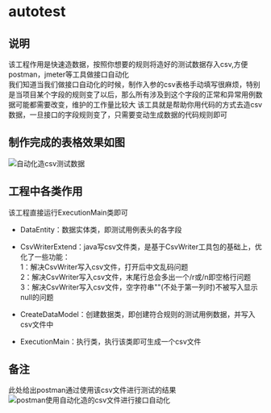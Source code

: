# autotest
## 说明

该工程作用是快速造数据，按照你想要的规则将造好的测试数据存入csv,方便postman，jmeter等工具做接口自动化<br>
我们知道当我们做接口自动化的时候，制作入参的csv表格手动填写很麻烦，特别是当项目某个字段的规则变了以后，那么所有涉及到这个字段的正常和异常用例数据可能都需要改变，维护的工作量比较大
该工具就是帮助你用代码的方式去造csv数据，一旦接口的字段规则变了，只需要变动生成数据的代码规则即可

## 制作完成的表格效果如图

![自动化造csv测试数据](https://github.com/mmkxyu/autotest/blob/master/src/main/resources/img/data.jpg)

## 工程中各类作用

该工程直接运行ExecutionMain类即可
* DataEntity：数据实体类，即测试用例表头的各字段

* CsvWriterExtend：java写csv文件类，是基于CsvWriter工具包的基础上，优化了一些功能：<br>
1：解决CsvWriter写入csv文件，打开后中文乱码问题<br>
2：解决CsvWriter写入csv文件，末尾行总会多出一个/r或/n即空格行问题<br>
3：解决CsvWriter写入csv文件，空字符串""(不处于第一列时)不被写入显示null的问题<br>

* CreateDataModel：创建数据类，即创建符合规则的测试用例数据，并写入csv文件中<br>

* ExecutionMain：执行类，执行该类即可生成一个csv文件<br>

## 备注

此处给出postman通过使用该csv文件进行测试的结果
![postman使用自动化造的csv文件进行接口自动化](https://github.com/mmkxyu/autotest/blob/master/src/main/resources/img/data1.jpg)
